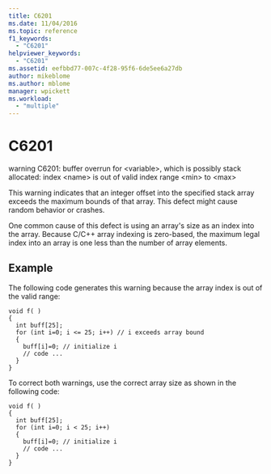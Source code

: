 ```yaml
---
title: C6201
ms.date: 11/04/2016
ms.topic: reference
f1_keywords:
  - "C6201"
helpviewer_keywords:
  - "C6201"
ms.assetid: eefbbd77-007c-4f28-95f6-6de5ee6a27db
author: mikeblome
ms.author: mblome
manager: wpickett
ms.workload:
  - "multiple"
---
```

# C6201
warning C6201: buffer overrun for \<variable>, which is possibly stack allocated: index \<name> is out of valid index range \<min> to \<max>

 This warning indicates that an integer offset into the specified stack array exceeds the maximum bounds of that array. This defect might cause random behavior or crashes.

 One common cause of this defect is using an array's size as an index into the array. Because C/C++ array indexing is zero-based, the maximum legal index into an array is one less than the number of array elements.

## Example
 The following code generates this warning because the array index is out of the valid range:

```
void f( )
{
  int buff[25];
  for (int i=0; i <= 25; i++) // i exceeds array bound
  {
    buff[i]=0; // initialize i
    // code ...
  }
}
```

 To correct both warnings, use the correct array size as shown in the following code:

```
void f( )
{
  int buff[25];
  for (int i=0; i < 25; i++)
  {
    buff[i]=0; // initialize i
    // code ...
  }
}
```